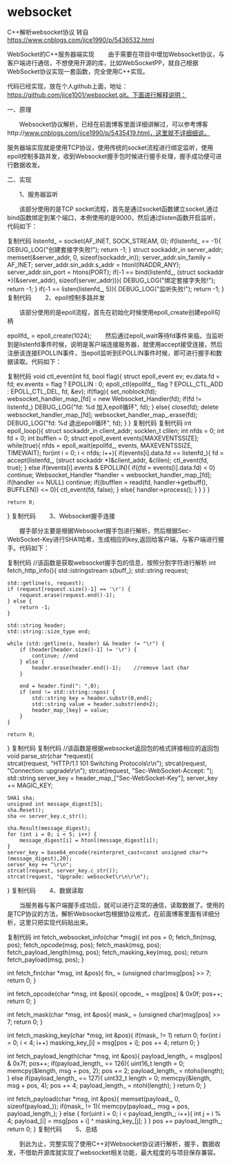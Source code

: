 # websocket
C++解析websocket协议
转自 https://www.cnblogs.com/jice1990/p/5436532.html

WebSocket的C++服务器端实现
　　由于需要在项目中增加Websocket协议，与客户端进行通信，不想使用开源的库，比如WebSocketPP，就自己根据WebSocket协议实现一套函数，完全使用C++实现。

代码已经实现，放在个人github上面，地址：https://github.com/jice1001/websocket.git。下面进行解释说明：

一、原理

　　Websocket协议解析，已经在前面博客里面详细讲解过，可以参考博客http://www.cnblogs.com/jice1990/p/5435419.html，这里就不详细细说。

服务器端实现就是使用TCP协议，使用传统的socket流程进行绑定监听，使用epoll控制多路并发，收到Websocket握手包时候进行握手处理，握手成功便可进行数据收发。

二、实现

　　1、服务器监听

　　该部分使用的是TCP socket流程，首先是通过socket函数建立socket,通过bind函数绑定到某个端口，本例使用的是9000，然后通过listen函数开启监听，代码如下：

复制代码
    listenfd_ = socket(AF_INET, SOCK_STREAM, 0);
    if(listenfd_ == -1){
        DEBUG_LOG("创建套接字失败!");
        return -1;
    }
    struct sockaddr_in server_addr;
    memset(&server_addr, 0, sizeof(sockaddr_in));
    server_addr.sin_family = AF_INET;
    server_addr.sin_addr.s_addr = htonl(INADDR_ANY);
    server_addr.sin_port = htons(PORT);
    if(-1 == bind(listenfd_, (struct sockaddr *)(&server_addr), sizeof(server_addr))){
        DEBUG_LOG("绑定套接字失败!");
        return -1;
    }
    if(-1 == listen(listenfd_, 5)){
        DEBUG_LOG("监听失败!");
        return -1;
    }
复制代码
　　2、epoll控制多路并发

　　该部分使用的是epoll流程，首先在初始化时候使用epoll_create创建epoll句柄

epollfd_ = epoll_create(1024);
　　然后通过epoll_wait等待fd事件来临，当监听到是listenfd事件时候，说明是客户端连接服务器，就使用accept接受连接，然后注册该连接EPOLLIN事件，当epoll监听到EPOLLIN事件时候，即可进行握手和数据读取。代码如下：

复制代码
void ctl_event(int fd, bool flag){
    struct epoll_event ev;
    ev.data.fd = fd;
    ev.events = flag ? EPOLLIN : 0;
    epoll_ctl(epollfd_, flag ? EPOLL_CTL_ADD : EPOLL_CTL_DEL, fd, &ev);
    if(flag){
        set_noblock(fd);
        websocket_handler_map_[fd] = new Websocket_Handler(fd);
        if(fd != listenfd_)
            DEBUG_LOG("fd: %d 加入epoll循环", fd);
    }
    else{
        close(fd);
        delete websocket_handler_map_[fd];
        websocket_handler_map_.erase(fd);
        DEBUG_LOG("fd: %d 退出epoll循环", fd);
    }
}
复制代码
复制代码
int epoll_loop(){
    struct sockaddr_in client_addr;
    socklen_t clilen;
    int nfds = 0;
    int fd = 0;
    int bufflen = 0;
    struct epoll_event events[MAXEVENTSSIZE];
    while(true){
        nfds = epoll_wait(epollfd_, events, MAXEVENTSSIZE, TIMEWAIT);
        for(int i = 0; i < nfds; i++){
            if(events[i].data.fd == listenfd_){
                fd = accept(listenfd_, (struct sockaddr *)&client_addr, &clilen);
                ctl_event(fd, true);
            }
            else if(events[i].events & EPOLLIN){
                if((fd = events[i].data.fd) < 0)
                    continue;
                Websocket_Handler *handler = websocket_handler_map_[fd];
                if(handler == NULL)
                    continue;
                if((bufflen = read(fd, handler->getbuff(), BUFFLEN)) <= 0){
                    ctl_event(fd, false);
                }
                else{
                    handler->process();
                }
            }
        }
    }

    return 0;
}
复制代码
　　3、Websocket握手连接

　　握手部分主要是根据Websocket握手包进行解析，然后根据Sec-WebSocket-Key进行SHA1哈希，生成相应的key,返回给客户端，与客户端进行握手。代码如下：

复制代码
//该函数是获取websocket握手包的信息，按照分割字符进行解析
int fetch_http_info(){
    std::istringstream s(buff_);
    std::string request;

    std::getline(s, request);
    if (request[request.size()-1] == '\r') {
        request.erase(request.end()-1);
    } else {
        return -1;
    }

    std::string header;
    std::string::size_type end;

    while (std::getline(s, header) && header != "\r") {
        if (header[header.size()-1] != '\r') {
            continue; //end
        } else {
            header.erase(header.end()-1);    //remove last char
        }

        end = header.find(": ",0);
        if (end != std::string::npos) {
            std::string key = header.substr(0,end);
            std::string value = header.substr(end+2);
            header_map_[key] = value;
        }
    }

    return 0;
}
复制代码
复制代码
//该函数是根据websocket返回包的格式拼接相应的返回包
void parse_str(char *request){  
    strcat(request, "HTTP/1.1 101 Switching Protocols\r\n");
    strcat(request, "Connection: upgrade\r\n");
    strcat(request, "Sec-WebSocket-Accept: ");
    std::string server_key = header_map_["Sec-WebSocket-Key"];
    server_key += MAGIC_KEY;

    SHA1 sha;
    unsigned int message_digest[5];
    sha.Reset();
    sha << server_key.c_str();

    sha.Result(message_digest);
    for (int i = 0; i < 5; i++) {
        message_digest[i] = htonl(message_digest[i]);
    }
    server_key = base64_encode(reinterpret_cast<const unsigned char*>(message_digest),20);
    server_key += "\r\n";
    strcat(request, server_key.c_str());
    strcat(request, "Upgrade: websocket\r\n\r\n");
}
复制代码
　　4、数据读取

　　当服务器与客户端握手成功后，就可以进行正常的通信，读取数据了。使用的是TCP协议的方法，解析Websocket包根据协议格式，在前面博客里面有详细分析，这里只把实现代码贴出来。

复制代码
int fetch_websocket_info(char *msg){
    int pos = 0;
    fetch_fin(msg, pos);
    fetch_opcode(msg, pos);
    fetch_mask(msg, pos);
    fetch_payload_length(msg, pos);
    fetch_masking_key(msg, pos);
    return fetch_payload(msg, pos);
}

int fetch_fin(char *msg, int &pos){
    fin_ = (unsigned char)msg[pos] >> 7;
    return 0;
}

int fetch_opcode(char *msg, int &pos){
    opcode_ = msg[pos] & 0x0f;
    pos++;
    return 0;
}

int fetch_mask(char *msg, int &pos){
    mask_ = (unsigned char)msg[pos] >> 7;
    return 0;
}

int fetch_masking_key(char *msg, int &pos){
    if(mask_ != 1)
        return 0;
    for(int i = 0; i < 4; i++)
        masking_key_[i] = msg[pos + i];
    pos += 4;
    return 0;
}

int fetch_payload_length(char *msg, int &pos){
    payload_length_ = msg[pos] & 0x7f;
    pos++;
    if(payload_length_ == 126){
        uint16_t length = 0;
        memcpy(&length, msg + pos, 2);
        pos += 2;
        payload_length_ = ntohs(length);
    }
    else if(payload_length_ == 127){
        uint32_t length = 0;
        memcpy(&length, msg + pos, 4);
        pos += 4;
        payload_length_ = ntohl(length);
    }
    return 0;
}

int fetch_payload(char *msg, int &pos){
    memset(payload_, 0, sizeof(payload_));
    if(mask_ != 1){
        memcpy(payload_, msg + pos, payload_length_);
    }
    else {
        for(uint i = 0; i < payload_length_; i++){
            int j = i % 4;
            payload_[i] = msg[pos + i] ^ masking_key_[j];
        }
    }
    pos += payload_length_;
    return 0;
}
复制代码
　　5、总结

　　到此为止，完整实现了使用C++对Websocket协议进行解析，握手，数据收发，不借助开源库就实现了websocket相关功能，最大程度的与项目保存兼容。
